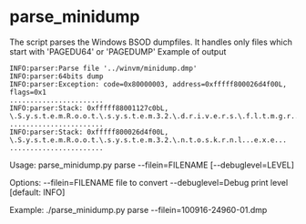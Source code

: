 # parse_minidump

The script parses the Windows BSOD dumpfiles. It handles only files which start with 
'PAGEDU64' or 'PAGEDUMP'
Example of output
~~~~
INFO:parser:Parse file '../winvm/minidump.dmp'
INFO:parser:64bits dump
INFO:parser:Exception: code=0x80000003, address=0xfffff800026d4f00L, flags=0x1
.......................  
INFO:parser:Stack: 0xfffff88001127c0bL, \.S.y.s.t.e.m.R.o.o.t.\.s.y.s.t.e.m.3.2.\.d.r.i.v.e.r.s.\.f.l.t.m.g.r...s.y.s.......
.......................
INFO:parser:Stack: 0xfffff800026d4f00L, \.S.y.s.t.e.m.R.o.o.t.\.s.y.s.t.e.m.3.2.\.n.t.o.s.k.r.n.l...e.x.e...
.......................
~~~~
   
  Usage:
    parse_minidump.py parse --filein=FILENAME [--debuglevel=LEVEL] 


  Options:
    --filein=FILENAME file to convert
    --debuglevel=Debug print level [default: INFO]

  Example:
    ./parse_minidump.py parse --filein=100916-24960-01.dmp 
     
